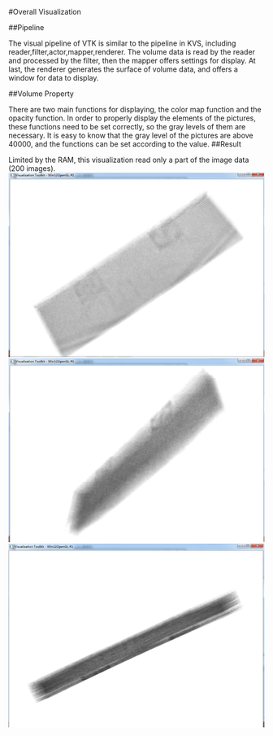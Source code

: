 #Overall Visualization


##Pipeline



The visual pipeline of VTK is similar to the pipeline in KVS, including reader,filter,actor,mapper,renderer. The volume data is read by the reader and processed by the filter, then the mapper offers settings for display. At last, the renderer generates the surface of volume data, and offers a window for data to display.

##Volume Property


There are two main functions for displaying, the color map function and the opacity function. In order to properly display the elements of the pictures, these functions need to be set correctly, so the gray levels of them are necessary. It is easy to know that the gray level of the pictures are above 40000, and the functions can be set according to the value.
##Result


Limited by the RAM, this visualization read only a part of the image data (200 images).<br>
![image](https://github.com/csh589/pages-visualization/raw/master/Result-Pictures/Overall-1.png)
![image](https://github.com/csh589/pages-visualization/raw/master/Result-Pictures/Overall-2.png)
![image](https://github.com/csh589/pages-visualization/raw/master/Result-Pictures/Overall-3.png)
